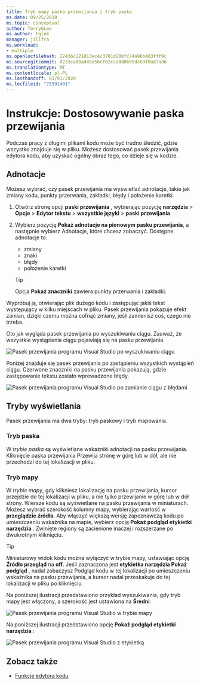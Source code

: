 ```yaml
---
title: Tryb mapy paska przewijania i tryb paska
ms.date: 09/25/2018
ms.topic: conceptual
author: TerryGLee
ms.author: tglee
manager: jillfra
ms.workload:
- multiple
ms.openlocfilehash: 22436c221813ec4c3701d208fc74a96b403fff9c
ms.sourcegitcommit: d233ca00ad45e50cf62cca0d0b95dc69f0a87ad6
ms.translationtype: MT
ms.contentlocale: pl-PL
ms.lasthandoff: 01/01/2020
ms.locfileid: "75591401"
---
```

# <a name="how-to-customize-the-scroll-bar"></a>Instrukcje: Dostosowywanie paska przewijania

Podczas pracy z długimi plikami kodu może być trudno śledzić, gdzie wszystko znajduje się w pliku. Możesz dostosować pasek przewijania edytora kodu, aby uzyskać ogólny obraz tego, co dzieje się w kodzie.

## <a name="annotations"></a>Adnotacje

Możesz wybrać, czy pasek przewijania ma wyświetlać adnotacje, takie jak zmiany kodu, punkty przerwania, zakładki, błędy i położenie karetki.

   1. Otwórz stronę opcji **paski przewijania** , wybierając pozycję **narzędzia** > **Opcje** > **Edytor tekstu** > **wszystkie języki** > **paski przewijania**.

   2. Wybierz pozycję **Pokaż adnotacje na pionowym pasku przewijania**, a następnie wybierz Adnotacje, które chcesz zobaczyć. Dostępne adnotacje to:

      - zmiany
      - znaki
      - błędy
      - położenie karetki

      > [!TIP]
      > Opcja **Pokaż znaczniki** zawiera punkty przerwania i zakładki.

Wypróbuj ją, otwierając plik dużego kodu i zastępując jakiś tekst występujący w kilku miejscach w pliku. Pasek przewijania pokazuje efekt zamian, dzięki czemu można cofnąć zmiany, jeśli zamienisz coś, czego nie trzeba.

Oto jak wygląda pasek przewijania po wyszukiwaniu ciągu. Zauważ, że wszystkie wystąpienia ciągu pojawiają się na pasku przewijania.

![Pasek przewijania programu Visual Studio po wyszukiwaniu ciągu](../ide/media/enhancedscrollbarsearch.png)

Poniżej znajduje się pasek przewijania po zastąpieniu wszystkich wystąpień ciągu. Czerwone znaczniki na pasku przewijania pokazują, gdzie zastępowanie tekstu zostało wprowadzone błędy.

![Pasek przewijania programu Visual Studio po zamianie ciągu z błędami](../ide/media/enhancedscrollbarreplace.png)

## <a name="display-modes"></a>Tryby wyświetlania

Pasek przewijania ma dwa tryby: tryb paskowy i tryb mapowania.

### <a name="bar-mode"></a>Tryb paska

W *trybie paska* są wyświetlane wskaźniki adnotacji na pasku przewijania. Kliknięcie paska przewijania Przewija stronę w górę lub w dół, ale nie przechodzi do tej lokalizacji w pliku.

### <a name="map-mode"></a>Tryb mapy

W *trybie mapy*, gdy klikniesz lokalizację na pasku przewijania, kursor przejdzie do tej lokalizacji w pliku, a nie tylko przewijanie w górę lub w dół strony. Wiersze kodu są wyświetlane na pasku przewijania w miniaturach. Możesz wybrać szerokość kolumny mapy, wybierając wartość w **przeglądzie źródła**. Aby włączyć większą wersję zapoznawczą kodu po umieszczeniu wskaźnika na mapie, wybierz opcję **Pokaż podgląd etykietki narzędzia** . Zwinięte regiony są zacienione inaczej i rozszerzane po dwukrotnym kliknięciu.

> [!TIP]
> Miniaturowy widok kodu można wyłączyć w trybie mapy, ustawiając opcję **Źródło przegląd** na **off**. Jeśli zaznaczona jest **etykietka narzędzia Pokaż podgląd** , nadal zobaczysz Podgląd kodu w tej lokalizacji po umieszczeniu wskaźnika na pasku przewijania, a kursor nadal przeskakuje do tej lokalizacji w pliku po kliknięciu.

Na poniższej ilustracji przedstawiono przykład wyszukiwania, gdy tryb mapy jest włączony, a szerokość jest ustawiona na **Średni**:

![Pasek przewijania programu Visual Studio w trybie mapy](../ide/media/enhancedscrollbar.png)

Na poniższej ilustracji przedstawiono opcję **Pokaż podgląd etykietki narzędzia** :

![Pasek przewijania programu Visual Studio z etykietką](../ide/media/enhancedscrollbarsearchtooltip.png)

## <a name="see-also"></a>Zobacz także

- [Funkcje edytora kodu](../ide/writing-code-in-the-code-and-text-editor.md)
